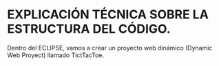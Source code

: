 # EXPLICACIÓN TÉCNICA SOBRE LA ESTRUCTURA DEL CÓDIGO.



Dentro del ECLIPSE, vamos a crear un proyecto web dinámico (Dynamic Web Proyect) llamado TictTacToe.

